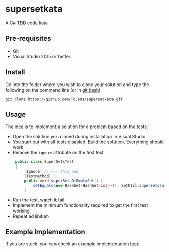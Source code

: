 # supersetkata
A C# TDD code kata

## Pre-requisites

- Git
- Visual Studio 2015 or better

## Install

Go into the folder where you wish to clone your solution and type the following on the command line (or in [git bash](https://git-scm.com/download/win))

```Batch
git clone https://github.com/ToJans/supersetkata.git
```

## Usage

The idea is to implement a solution for a problem based on the tests:

- Open the solution you cloned during installation in Visual Studio
- You start out with all tests disabled. Build the solution. Everything should work
- Remove the `ignore` attribute on the first test
   ```C#
    public class SuperSetsTest
    {
        [Ignore] // <-- This one
        [TestMethod]
        public void superSetsOfEmptySet() {
		    setEquals(new HashSet<HashSet<int>>(), SetUtil.superSets(new HashSet<int>()));
	    }
   ```
- Run the test, watch it fail 
- Implement the minimum functionality required to get the first test working
- Repeat ad libitum

## Example implementation

If you are stuck, you can check an example implementation [here](https://github.com/ToJans/supersetkata/tree/example).
